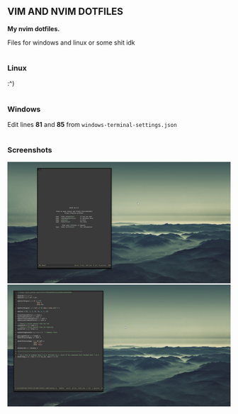 ## **VIM AND NVIM DOTFILES**
**My nvim dotfiles.**

Files for windows and linux or some shit idk
#
### Linux
:^)

#
### Windows
Edit lines **81** and **85** from `windows-terminal-settings.json`

#
### Screenshots
![:^)](images/image2.png)
![:^)](images/image1.png)
